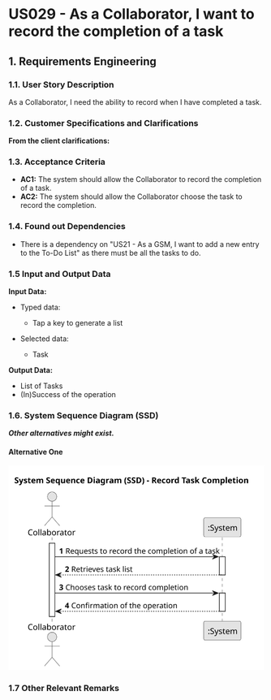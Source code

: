 # US029 - As a Collaborator, I want to record the completion of a task


## 1. Requirements Engineering

### 1.1. User Story Description

As a Collaborator, I need the ability to record when I have completed a task.

### 1.2. Customer Specifications and Clarifications

**From the client clarifications:**

### 1.3. Acceptance Criteria

* **AC1:** The system should allow the Collaborator to record the completion of a task.
* **AC2:** The system should allow the Collaborator choose the task to record the completion.

### 1.4. Found out Dependencies

* There is a dependency on "US21 - As a GSM, I want to add a new entry to the To-Do List" as there must be all the tasks to do.

### 1.5 Input and Output Data

**Input Data:**

* Typed data:
    * Tap a key to generate a list

* Selected data:
  * Task
  
**Output Data:**
  
  * List of Tasks
  * (In)Success of the operation

### 1.6. System Sequence Diagram (SSD) 

**_Other alternatives might exist._**

#### Alternative One

![System Sequence Diagram - Alternative One](svg/us029-system-sequence-diagram-alternative-one.svg)

### 1.7 Other Relevant Remarks
